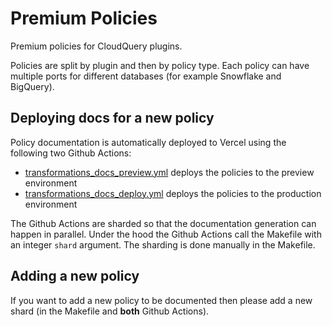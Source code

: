 # Premium Policies

Premium policies for CloudQuery plugins.

Policies are split by plugin and then by policy type. Each policy can have multiple ports for different databases (for example Snowflake and BigQuery).

## Deploying docs for a new policy

Policy documentation is automatically deployed to Vercel using the following two Github Actions:

* [transformations_docs_preview.yml](.github/workflows/transformations_docs_preview.yml) deploys the policies to the preview environment
* [transformations_docs_deploy.yml](.github/workflows/transformations_docs_deploy.yml) deploys the policies to the production environment

The Github Actions are sharded so that the documentation generation can happen in parallel. Under the hood the
Github Actions call the Makefile with an integer `shard` argument. The sharding is done manually in the Makefile.

## Adding a new policy
If you want to add a new policy to be documented then please add a new shard (in the Makefile and **both** Github Actions).